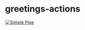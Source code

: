 # greetings-actions

[![Simple Pipe](https://github.com/ottopiolet03/greetings-actions/actions/workflows/simple-pipe.yml/badge.svg)](https://github.com/ottopiolet03/greetings-actions/actions/workflows/simple-pipe.yml)
